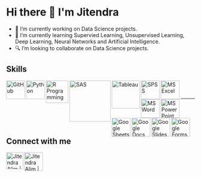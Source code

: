 # Hi there 👋 I'm Jitendra

- 🔭 I’m currently working on Data Science projects.
- 🌱 I’m currently learning Supervied Learning, Unsupervised Learning, Deep Learning, Neural Networks and Artificial Intelligence.
- 🔍 I’m looking to collaborate on Data Science projects.

## Skills
[<img align="left" alt="GitHub" width="50px" src="https://www.flaticon.com/svg/static/icons/svg/2111/2111432.svg" />][GitHub]
[<img align="left" alt="Python" width="50px" src="https://lh3.googleusercontent.com/proxy/VyjAVUTf14-fkA2woElntj2xlP7Bvcbwww8eKWGJGsS_n3Pc3vWVVjlyZeMP9I1sKowuVk6jNLUJgSKj_Is6qwDo00qheHj7eD-bzdrpQWjewkwCmXU" />][Python]
[<img align="left" alt="R Programming" width="60px" src="https://upload.wikimedia.org/wikipedia/commons/thumb/1/1b/R_logo.svg/1280px-R_logo.svg.png" />][R]
[<img align="left" alt="SAS" width="110px" src="https://cdn.freebiesupply.com/logos/large/2x/sas-6-logo-png-transparent.png" />][SAS]
[<img align="left" alt="Tableau" width="75px" src="https://img.pngio.com/tableau-software-logo-e1502871850906-archetype-consulting-tableau-software-png-400_232.png" />][Tableau]
[<img align="left" alt="SPSS" width="50px" src="https://logodix.com/logo/1598546.png" />][SPSS]
[<img align="left" alt="MS Excel" width="50px" src="https://upload.wikimedia.org/wikipedia/commons/thumb/7/7f/Microsoft_Office_Excel_%282018%E2%80%93present%29.svg/69px-Microsoft_Office_Excel_%282018%E2%80%93present%29.svg.png" />][MS Excel]
[<img align="left" alt="MS Word" width="50px" src="https://upload.wikimedia.org/wikipedia/commons/thumb/7/76/Microsoft_Office_Word_%282018%E2%80%93present%29.svg/69px-Microsoft_Office_Word_%282018%E2%80%93present%29.svg.png" />][MS Word]
[<img align="left" alt="MS PowerPoint" width="50px" src="https://upload.wikimedia.org/wikipedia/commons/thumb/2/2e/Microsoft_Office_PowerPoint_%282018%E2%80%93present%29.svg/69px-Microsoft_Office_PowerPoint_%282018%E2%80%93present%29.svg.png" />][MS PowerPoint]
[<img align="left" alt="Google Sheets" width="50px" src="https://www.flaticon.com/svg/static/icons/svg/2991/2991114.svg" />][Google Sheets]
[<img align="left" alt="Google Docs" width="50px" src="https://www.flaticon.com/svg/static/icons/svg/2991/2991108.svg" />][Google Docs]
[<img align="left" alt="Google Slides" width="50px" src="https://www.flaticon.com/svg/static/icons/svg/2991/2991117.svg" />][Google Slides]
[<img align="left" alt="Google Forms" width="50px" src="https://www.flaticon.com/svg/static/icons/svg/2991/2991110.svg" />][Google Forms]

<br />
<br />

---
## Connect with me
[<img align="left" alt="Jitendra Alim | LinkedIn" width="45px" src="https://www.flaticon.com/svg/static/icons/svg/1409/1409945.svg" />][LinkedIn]
[<img aligh="left" alt="Jitendra Alim | Mail" width="50px" src="https://www.flaticon.com/svg/static/icons/svg/732/732200.svg" />][GMail]

[LinkedIn]: https://linkedin.com/in/jitendra-alim
[GMail]: mailto:jitendrabalim@gmail.com
[GitHub]: https://github.com/JitendraAlim
[Python]: https://www.python.org
[R]: https://cran.r-project.org
[SAS]: https://www.sas.com
[Tableau]: https://www.tableau.com
[SPSS]: https://www.ibm.com/in-en/analytics/spss-statistics-software
[MS Excel]: https://www.office.com
[MS Word]: https://www.office.com
[MS PowerPoint]: https://www.office.com

[Google Sheets]: https://www.google.com/sheets/about
[Google Docs]: https://www.google.com/docs/about
[Google Slides]: https://www.google.com/slides/about
[Google Forms]: https://www.google.com/forms/about
